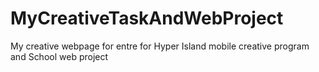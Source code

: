 # MyCreativeTaskAndWebProject
My creative webpage for entre for Hyper Island mobile creative program and School web project
